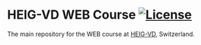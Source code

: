 # HEIG-VD WEB Course [![License](https://img.shields.io/github/license/web-classroom/heig-vd-web-course)](./LICENSE.md)

The main repository for the WEB course at
[HEIG-VD](https://heig-vd.ch), Switzerland.
